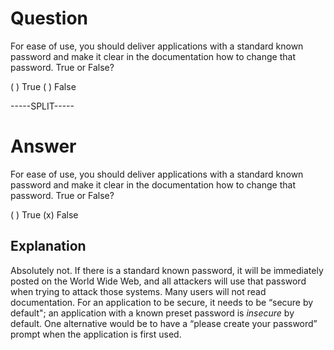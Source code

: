 # Question

For ease of use, you should deliver applications with a standard known password and make it clear in the documentation how to change that password. True or False?

( ) True
( ) False

-----SPLIT-----

# Answer

For ease of use, you should deliver applications with a standard known password and make it clear in the documentation how to change that password. True or False?

( ) True
(x) False

## Explanation

Absolutely not. If there is a standard known password, it will be immediately posted on the World Wide Web, and all attackers will use that password when trying to attack those systems. Many users will not read documentation. For an application to be secure, it needs to be “secure by default"; an application with a known preset password is *insecure* by default. One alternative would be to have a “please create your password” prompt when the application is first used.

